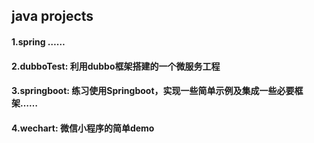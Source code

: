﻿## java projects
#### 1.spring ……
#### 2.dubboTest: 利用dubbo框架搭建的一个微服务工程
#### 3.springboot: 练习使用Springboot，实现一些简单示例及集成一些必要框架……
#### 4.wechart: 微信小程序的简单demo
